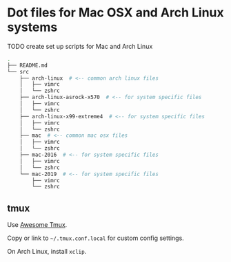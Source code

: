 
# Dot files for Mac OSX and Arch Linux systems

TODO create set up scripts for Mac and Arch Linux

~~~bash
.
├── README.md
└── src
    ├── arch-linux  # <-- common arch linux files
    │   ├── vimrc
    │   └── zshrc
    ├── arch-linux-asrock-x570  # <-- for system specific files
    │   ├── vimrc
    │   └── zshrc
    ├── arch-linux-x99-extreme4  # <-- for system specific files
    │   ├── vimrc
    │   └── zshrc
    ├── mac  # <-- common mac osx files
    │   ├── vimrc
    │   └── zshrc
    ├── mac-2016  # <-- for system specific files
    │   ├── vimrc
    │   └── zshrc
    └── mac-2019  # <-- for system specific files
        ├── vimrc
        └── zshrc
~~~

## tmux

Use [Awesome Tmux](https://github.com/rothgar/awesome-tmux).

Copy or link to `~/.tmux.conf.local` for custom config settings.

On Arch Linux, install `xclip`.
